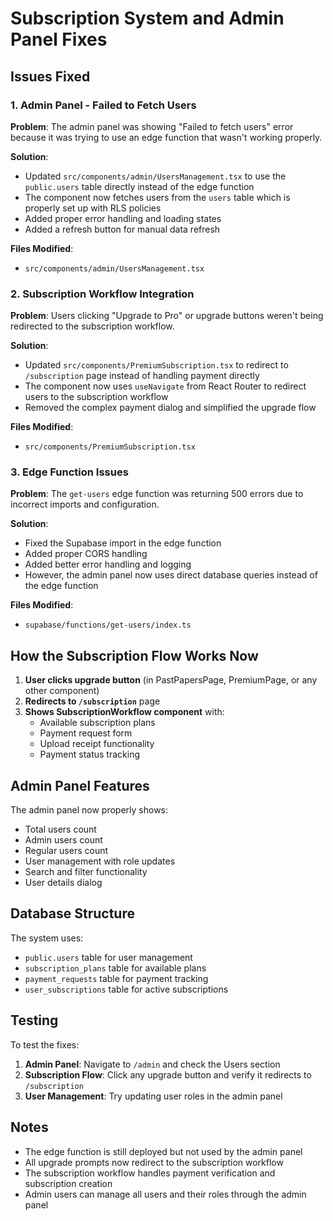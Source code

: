 # Subscription System and Admin Panel Fixes

## Issues Fixed

### 1. Admin Panel - Failed to Fetch Users
**Problem**: The admin panel was showing "Failed to fetch users" error because it was trying to use an edge function that wasn't working properly.

**Solution**: 
- Updated `src/components/admin/UsersManagement.tsx` to use the `public.users` table directly instead of the edge function
- The component now fetches users from the `users` table which is properly set up with RLS policies
- Added proper error handling and loading states
- Added a refresh button for manual data refresh

**Files Modified**:
- `src/components/admin/UsersManagement.tsx`

### 2. Subscription Workflow Integration
**Problem**: Users clicking "Upgrade to Pro" or upgrade buttons weren't being redirected to the subscription workflow.

**Solution**:
- Updated `src/components/PremiumSubscription.tsx` to redirect to `/subscription` page instead of handling payment directly
- The component now uses `useNavigate` from React Router to redirect users to the subscription workflow
- Removed the complex payment dialog and simplified the upgrade flow

**Files Modified**:
- `src/components/PremiumSubscription.tsx`

### 3. Edge Function Issues
**Problem**: The `get-users` edge function was returning 500 errors due to incorrect imports and configuration.

**Solution**:
- Fixed the Supabase import in the edge function
- Added proper CORS handling
- Added better error handling and logging
- However, the admin panel now uses direct database queries instead of the edge function

**Files Modified**:
- `supabase/functions/get-users/index.ts`

## How the Subscription Flow Works Now

1. **User clicks upgrade button** (in PastPapersPage, PremiumPage, or any other component)
2. **Redirects to `/subscription`** page
3. **Shows SubscriptionWorkflow component** with:
   - Available subscription plans
   - Payment request form
   - Upload receipt functionality
   - Payment status tracking

## Admin Panel Features

The admin panel now properly shows:
- Total users count
- Admin users count  
- Regular users count
- User management with role updates
- Search and filter functionality
- User details dialog

## Database Structure

The system uses:
- `public.users` table for user management
- `subscription_plans` table for available plans
- `payment_requests` table for payment tracking
- `user_subscriptions` table for active subscriptions

## Testing

To test the fixes:

1. **Admin Panel**: Navigate to `/admin` and check the Users section
2. **Subscription Flow**: Click any upgrade button and verify it redirects to `/subscription`
3. **User Management**: Try updating user roles in the admin panel

## Notes

- The edge function is still deployed but not used by the admin panel
- All upgrade prompts now redirect to the subscription workflow
- The subscription workflow handles payment verification and subscription creation
- Admin users can manage all users and their roles through the admin panel
